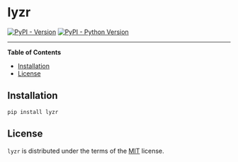 # lyzr

[![PyPI - Version](https://img.shields.io/pypi/v/lyzr-stack.svg)](https://pypi.org/project/lyzr-stack)
[![PyPI - Python Version](https://img.shields.io/pypi/pyversions/lyzr-stack.svg)](https://pypi.org/project/lyzr-stack)

-----

**Table of Contents**

- [Installation](#installation)
- [License](#license)

## Installation

```console
pip install lyzr
```

## License

`lyzr` is distributed under the terms of the [MIT](https://spdx.org/licenses/MIT.html) license.

